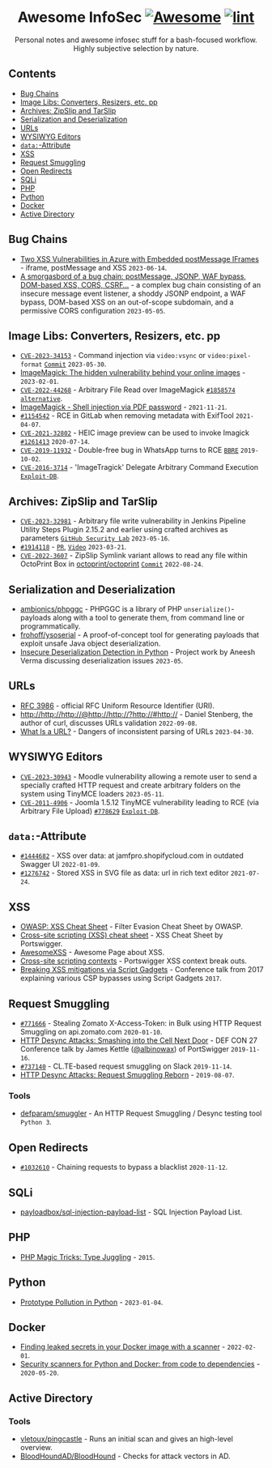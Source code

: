 <div align="center">

<!-- title -->

<!--lint ignore no-dead-urls-->

# Awesome InfoSec [![Awesome](https://awesome.re/badge.svg)](https://awesome.re) [![lint](https://github.com/spekulatius/awesome-infosec/actions/workflows/lint.yaml/badge.svg)](https://github.com/spekulatius/awesome-infosec/actions/workflows/lint.yaml)

<!-- subtitle -->

Personal notes and awesome infosec stuff for a bash-focused workflow. Highly subjective selection by nature.

<!-- image -->

<!--
<a href="" target="_blank" rel="noopener noreferrer">
  <img src="" />
</a>
-->

<!-- description -->

</div>

<!-- TOC -->

## Contents

- [Bug Chains](#bug-chains)
- [Image Libs: Converters, Resizers, etc. pp](#image-libs-converters-resizers-etc-pp)
- [Archives: ZipSlip and TarSlip](#archives-zipslip-and-tarslip)
- [Serialization and Deserialization](#serialization-and-deserialization)
- [URLs](#urls)
- [WYSIWYG Editors](#wysiwyg-editors)
- [`data:`-Attribute](#data-attribute)
- [XSS](#xss)
- [Request Smuggling](#request-smuggling)
- [Open Redirects](#open-redirects)
- [SQLi](#sqli)
- [PHP](#php)
- [Python](#python)
- [Docker](#docker)
- [Active Directory](#active-directory)

<!-- CONTENT -->

## Bug Chains

- [Two XSS Vulnerabilities in Azure with Embedded postMessage IFrames](https://orca.security/resources/blog/examining-two-xss-vulnerabilities-in-azure-services/) - iframe, postMessage and XSS `2023-06-14`.
- [A smorgasbord of a bug chain: postMessage, JSONP, WAF bypass, DOM-based XSS, CORS, CSRF…](https://jub0bs.com/posts/2023-05-05-smorgasbord-of-a-bug-chain/) - a complex bug chain consisting of an insecure message event listener, a shoddy JSONP endpoint, a WAF bypass, DOM-based XSS on an out-of-scope subdomain, and a permissive CORS configuration `2023-05-05`.

## Image Libs: Converters, Resizers, etc. pp

- [`CVE-2023-34153`](https://nvd.nist.gov/vuln/detail/CVE-2023-34153) - Command injection via `video:vsync` or `video:pixel-format` [`Commit`](https://github.com/ImageMagick/ImageMagick/issues/6338) `2023-05-30`.
- [ImageMagick: The hidden vulnerability behind your online images](https://www.metabaseq.com/imagemagick-zero-days/) - `2023-02-01`.
- [`CVE-2022-44268`](https://github.com/duc-nt/CVE-2022-44268-ImageMagick-Arbitrary-File-Read-PoC) - Arbitrary File Read over ImageMagick [`#1858574`](https://hackerone.com/reports/1858574) [`alternative`](https://github.com/voidz0r/CVE-2022-44268).
- [ImageMagick - Shell injection via PDF password](https://insert-script.blogspot.com/2020/11/imagemagick-shell-injection-via-pdf.html) - `2021-11-21`.
- [`#1154542`](https://hackerone.com/reports/1154542) - RCE in GitLab when removing metadata with ExifTool `2021-04-07`.
- [`CVE-2021-32802`](https://nvd.nist.gov/vuln/detail/CVE-2021-32802) - HEIC image preview can be used to invoke Imagick [`#1261413`](https://hackerone.com/reports/1261413) `2020-07-14`.
- [`CVE-2019-11932`](https://awakened1712.github.io/hacking/hacking-whatsapp-gif-rce/) - Double-free bug in WhatsApp turns to RCE [`BBRE`](https://www.youtube.com/watch?v=lplExF6djQ4) `2019-10-02`.
- [`CVE-2016-3714`](https://nvd.nist.gov/vuln/detail/CVE-2016-3714) - 'ImageTragick' Delegate Arbitrary Command Execution [`Exploit-DB`](https://www.exploit-db.com/exploits/39791).

## Archives: ZipSlip and TarSlip

- [`CVE-2023-32981`](https://nvd.nist.gov/vuln/detail/CVE-2023-32981) - Arbitrary file write vulnerability in Jenkins Pipeline Utility Steps Plugin 2.15.2 and earlier using crafted archives as parameters [`GitHub Security Lab`](https://securitylab.github.com/advisories/GHSL-2023-058_GHSL-2023-059_Pipeline_Utility_Steps_Plugin/) `2023-05-16`.
- [`#1914118`](https://hackerone.com/reports/1914118) - [`PR`](https://github.com/github/securitylab/issues/728), [`Video`](https://www.youtube.com/watch?v=F95U912u7OQ) `2023-03-21`.
- [`CVE-2022-3607`](https://huntr.dev/bounties/2d1db3c9-93e8-4902-a55b-5ea53c22aa11/) - ZipSlip Symlink variant allows to read any file within OctoPrint Box in [octoprint/octoprint](https://github.com/OctoPrint/OctoPrint) [`Commit`](https://github.com/octoprint/octoprint/commit/3cca3a43f3d085e9bbe5a5840c8255bb1b5d052e) `2022-08-24`.

## Serialization and Deserialization

- [ambionics/phpggc](https://github.com/ambionics/phpggc) - PHPGGC is a library of PHP `unserialize()`-payloads along with a tool to generate them, from command line or programmatically.
- [frohoff/ysoserial](https://github.com/frohoff/ysoserial) - A proof-of-concept tool for generating payloads that exploit unsafe Java object deserialization.
- [Insecure Deserialization Detection in Python](https://scholarworks.sjsu.edu/etd_projects/1270?utm_source=scholarworks.sjsu.edu%2Fetd_projects%2F1270) - Project work by Aneesh Verma discussing deserialization issues `2023-05`.

## URLs

- [RFC 3986](https://www.rfc-editor.org/rfc/rfc3986) - official RFC Uniform Resource Identifier (URI).
- [http://http://http://@http://http://?http://#http://](https://daniel.haxx.se/blog/2022/09/08/http-http-http-http-http-http-http/) - Daniel Stenberg, the author of curl, discusses URLs validation `2022-09-08`.
- [What Is a URL?](https://azeemba.com/posts/what-is-a-url.html) - Dangers of inconsistent parsing of URLs `2023-04-30`.

## WYSIWYG Editors

- [`CVE-2023-30943`](https://nvd.nist.gov/vuln/detail/CVE-2023-30943) - Moodle vulnerability allowing a remote user to send a specially crafted HTTP request and create arbitrary folders on the system using TinyMCE loaders `2023-05-11`.
- [`CVE-2011-4906`](https://nvd.nist.gov/vuln/detail/CVE-2011-4906) - Joomla 1.5.12 TinyMCE vulnerability leading to RCE (via Arbitrary File Upload) [`#778629`](https://hackerone.com/reports/778629) [`Exploit-DB`](https://www.exploit-db.com/exploits/10183).

## `data:`-Attribute

- [`#1444682`](https://hackerone.com/reports/1444682) - XSS over data: at jamfpro.shopifycloud.com in outdated Swagger UI `2022-01-09`.
- [`#1276742`](https://hackerone.com/reports/1276742) - Stored XSS in SVG file as data: url in rich text editor `2021-07-24`.

## XSS

- [OWASP: XSS Cheat Sheet](https://cheatsheetseries.owasp.org/cheatsheets/XSS_Filter_Evasion_Cheat_Sheet.html) - Filter Evasion Cheat Sheet by OWASP.
- [Cross-site scripting (XSS) cheat sheet](https://portswigger.net/web-security/cross-site-scripting/cheat-sheet) - XSS Cheat Sheet by Portswigger.
- [AwesomeXSS](https://github.com/s0md3v/AwesomeXSS) - Awesome Page about XSS.
- [Cross-site scripting contexts](https://portswigger.net/web-security/cross-site-scripting/contexts) - Portswigger XSS context break outs.
- [Breaking XSS mitigations via Script Gadgets](https://www.blackhat.com/docs/us-17/thursday/us-17-Lekies-Dont-Trust-The-DOM-Bypassing-XSS-Mitigations-Via-Script-Gadgets.pdf) - Conference talk from 2017 explaining various CSP bypasses using Script Gadgets `2017`.

## Request Smuggling

- [`#771666`](https://hackerone.com/reports/771666) - Stealing Zomato X-Access-Token: in Bulk using HTTP Request Smuggling on api.zomato.com `2020-01-10`.
- [HTTP Desync Attacks: Smashing into the Cell Next Door](https://www.youtube.com/watch?v=w-eJM2Pc0KI) - DEF CON 27 Conference talk by James Kettle ([@albinowax](https://twitter.com/albinowax)) of PortSwigger `2019-11-16`.
- [`#737140`](https://hackerone.com/reports/737140) - CL.TE-based request smuggling on Slack `2019-11-14`.
- [HTTP Desync Attacks: Request Smuggling Reborn](https://portswigger.net/research/http-desync-attacks-request-smuggling-reborn) - `2019-08-07`.

### Tools

- [defparam/smuggler](https://github.com/defparam/smuggler) - An HTTP Request Smuggling / Desync testing tool `Python 3`.

## Open Redirects

- [`#1032610`](https://hackerone.com/reports/1032610) - Chaining requests to bypass a blacklist `2020-11-12`.

## SQLi

- [payloadbox/sql-injection-payload-list](https://github.com/payloadbox/sql-injection-payload-list) - SQL Injection Payload List.

## PHP

- [PHP Magic Tricks: Type Juggling](https://owasp.org/www-pdf-archive/PHPMagicTricks-TypeJuggling.pdf) - `2015`.

## Python

- [Prototype Pollution in Python](https://blog.abdulrah33m.com/prototype-pollution-in-python/) - `2023-01-04`.

## Docker

- [Finding leaked secrets in your Docker image with a scanner](https://pythonspeed.com/articles/docker-secret-scanner/) - `2022-02-01`.
- [Security scanners for Python and Docker: from code to dependencies](https://pythonspeed.com/articles/docker-python-security-scan/) - `2020-05-20`.

## Active Directory

### Tools

- [vletoux/pingcastle](https://github.com/vletoux/pingcastle) - Runs an initial scan and gives an high-level overview.
- [BloodHoundAD/BloodHound](https://github.com/BloodHoundAD/BloodHound) - Checks for attack vectors in AD.

<!-- END CONTENT -->

